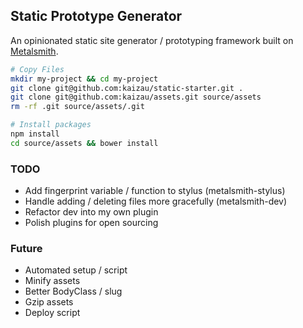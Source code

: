 ## Static Prototype Generator

An opinionated static site generator / prototyping framework built on [Metalsmith](http://www.metalsmith.io/).

```sh
# Copy Files
mkdir my-project && cd my-project
git clone git@github.com:kaizau/static-starter.git .
git clone git@github.com:kaizau/assets.git source/assets
rm -rf .git source/assets/.git

# Install packages
npm install
cd source/assets && bower install
```

### TODO

* Add fingerprint variable / function to stylus (metalsmith-stylus)
* Handle adding / deleting files more gracefully (metalsmith-dev)
* Refactor dev into my own plugin
* Polish plugins for open sourcing

### Future

* Automated setup / script
* Minify assets
* Better BodyClass / slug
* Gzip assets
* Deploy script

